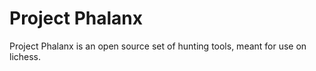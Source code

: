 # Project Phalanx

Project Phalanx is an open source set of hunting tools, meant for use on lichess. 

